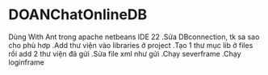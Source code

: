 # DOANChatOnlineDB
Dùng With Ant trong apache netbeans IDE 22
.Sửa DBconnection, tk sa sao cho phù hơp
.Add thư viện vào libraries ở project
.Tạo 1 thư mục lib ở files rồi add 2 thư viện đã gửi
.Sửa file xml như gửi
.Chạy severframe
.Chạy loginframe
